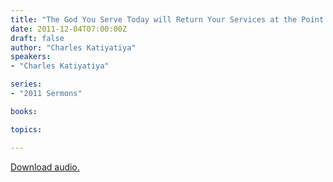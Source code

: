 ```yaml
---
title: "The God You Serve Today will Return Your Services at the Point of Your Need"
date: 2011-12-04T07:00:00Z
draft: false
author: "Charles Katiyatiya"
speakers:
- "Charles Katiyatiya"

series:
- "2011 Sermons"

books:

topics:

---
```

[Download audio.](https://s3.amazonaws.com/highway/sermons/2011_12/04_The_God_You_Serve_Today_will_Return_Your_Services_at_the_Point_of_Your_Need.mp3)